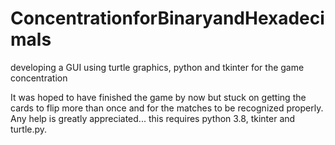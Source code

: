 # ConcentrationforBinaryandHexadecimals
developing a GUI using turtle graphics, python and tkinter for the game concentration

It was hoped to have finished the game by now but stuck on getting the cards to flip more than once and for the matches to be recognized properly.  Any help is greatly appreciated... this requires python 3.8, tkinter and turtle.py.
